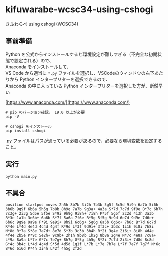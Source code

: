 # kifuwarabe-wcsc34-using-cshogi

きふわらべ using cshogi (WCSC34)

## 事前準備

Python を公式からインストールすると環境設定が難しすぎる（不完全な初期状態で設定される）ので、  
Anaconda をインストールして、  
VS Code から適当に `*.py` ファイルを選択し、VSCodeのウィンドウの右下あたりから Python インタープリターを選択できるので、  
Anaconda の中に入っている Python インタープリターを選択した方が、断然早い  

[https://www.anaconda.com/](https://www.anaconda.com/)  

```shell
# pip のバージョン確認。 19.0 以上が必要
pip -V

# cshogi をインストール
pip install cshogi
```

.py ファイルはパスが通っている必要があるので、必要なら環境変数を設定すること。  



## 実行

```shell
python main.py
```

## 不具合

```
position startpos moves 2h5h 8b7b 3i2h 7b3b 5g5f 5c5d 9i9h 6a7b 5i6h 3b6b 9g9f 6b6a 5h5g 7b8b 8h9g 7a7b 9g3a+ 4a3a S*7d 7c7d 9f9e B*7c 6h7h 7c3g+ 2i3g 5d5e 5f5e S*9i 9h9g 9i8h+ 7i8h P*5f 5g5f 2c2d 4i3h 3a3b B*3e 1a1b 3e6b+ 6a6b S*7f 5a6a 7f6e B*5g 5f5g 9c9d 6e7d 9d9e 7d6c+ 6b6c 9g9e 9a9e P*9i 9e9i+ 8h9i 6c6g+ 5g6g 6a5b 6g6c+ 7b6c B*7d 6c7d R*4e L*4d 4e4d 4c4d 4g4f R*9d L*3f 9d9i+ 3f3c+ 3b3c 1i1h 9i8i 7h8i N*8d R*7a S*8e 7a7d+ 8e7d S*3b 3c3b 3h4h R*2i 3g4e 2i6i+ 8i8h 4d4e 4f4e 2b5e P*9c 5e2h+ 9c9b+ 2h1h 9b8b 1h2g 8b8a 2g4e N*7c 4e8a 7c8a+ L*9a 8a9a L*7e G*7c 7e7g+ 8h7g G*5g 4h5g R*2i 7c7d 2i3i+ 7d8d 8c8d G*4c 3b4c L*4d 4c4d S*5d 4d5d 1g1f L*7b L*7e 7b7e L*7f 7e7f 7g7f N*6c B*6d 6i6d P*4h 3i4h L*2f 4h5g 2f2d
```
